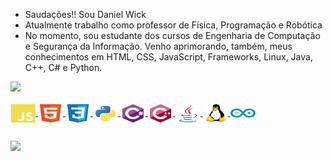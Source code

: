 - Saudações!! Sou Daniel Wick
- Atualmente trabalho como professor de Física, Programação e Robótica
- No momento, sou estudante dos cursos de Engenharia de Computação e Segurança da Informação. Venho aprimorando, também, meus conhecimentos em HTML, CSS, JavaScript, Frameworks,     Linux, Java, C++, C# e Python.
<div>
  <a href="https://github.com/wickdaniel">
  <img height="140" src="https://github-readme-stats.vercel.app/api?username=wickdaniel&show_icons=true&theme=merko">
</div>  
<div style="display: inline_block"><br>
  <img align="center" alt="wickdaniel-Js" height="30" width="40" src="https://raw.githubusercontent.com/devicons/devicon/master/icons/javascript/javascript-plain.svg">
  <img align="center" alt="wickdaniel-HTML" height="30" width="40" src="https://raw.githubusercontent.com/devicons/devicon/master/icons/html5/html5-original.svg">
  <img align="center" alt="wickdaniel-CSS" height="30" width="40" src="https://raw.githubusercontent.com/devicons/devicon/master/icons/css3/css3-original.svg">
  <img align="center" alt="wickdaniel-Python" height="30" width="40" src="https://raw.githubusercontent.com/devicons/devicon/master/icons/python/python-original.svg">
  <img align="center" alt="wickdaniel-Csharp" height="30" width="40" src="https://raw.githubusercontent.com/devicons/devicon/master/icons/csharp/csharp-original.svg">
  <img align="center" alt="wickdaniel-C++" height="30" width="40" src="https://github.com/devicons/devicon/blob/master/icons/cplusplus/cplusplus-original.svg">
  <img align="center" alt="wickdaniel-Java" height="30" width="40" src="https://github.com/devicons/devicon/blob/master/icons/java/java-original.svg">
  <img align="center" alt="wickdaniel-Linux" height="30" width="40" src="https://github.com/devicons/devicon/blob/master/icons/linux/linux-original.svg">
  <img align="center" alt="wickdaniel-Arduino" height="30" width="40" src="https://github.com/devicons/devicon/blob/master/icons/arduino/arduino-original.svg">
</div>

  ##
  
<div>
  <a href="https://www.linkedin.com/in/daniel-wick-a14565155/" target="_blank"><img src="https://img.shields.io/badge/LinkedIn-0077B5?style=for-the-badge&logo=linkedin&logoColor=white" target="_blank"></a>
</div>
